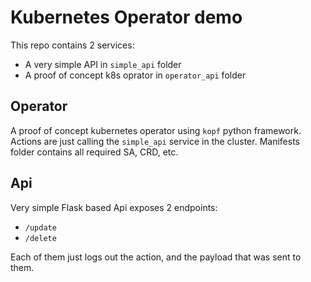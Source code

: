 # Kubernetes Operator demo

This repo contains 2 services:
- A very simple API in `simple_api` folder
- A proof of concept k8s oprator in `operator_api` folder

## Operator
A proof of concept kubernetes operator using `kopf` python framework.
Actions are just calling the `simple_api` service in the cluster.
Manifests folder contains all required SA, CRD, etc.

## Api

Very simple Flask based Api exposes 2 endpoints: 
- `/update`
- `/delete`

Each of them just logs out the action, and the payload that was sent to them.